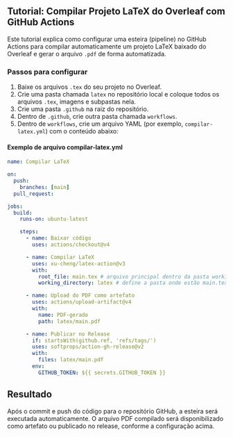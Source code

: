 ## Tutorial: Compilar Projeto LaTeX do Overleaf com GitHub Actions
Este tutorial explica como configurar uma esteira (pipeline) no GitHub Actions para compilar automaticamente um projeto LaTeX baixado do Overleaf e gerar o arquivo ``.pdf`` de forma automatizada.

### Passos para configurar
1. Baixe os arquivos ``.tex`` do seu projeto no Overleaf.
2. Crie uma pasta chamada ``latex`` no repositório local e coloque todos os arquivos ``.tex``, imagens e subpastas nela.
3. Crie uma pasta ``.github`` na raiz do repositório.
4. Dentro de ``.github``, crie outra pasta chamada ``workflows``.
5. Dentro de ``workflows``, crie um arquivo YAML (por exemplo, ``compilar-latex.yml``) com o conteúdo abaixo:

#### Exemplo de arquivo compilar-latex.yml
```yml
name: Compilar LaTeX

on:
  push:
    branches: [main]
  pull_request:

jobs:
  build:
    runs-on: ubuntu-latest

    steps:
      - name: Baixar código
        uses: actions/checkout@v4

      - name: Compilar LaTeX
        uses: xu-cheng/latex-action@v3
        with:
          root_file: main.tex # arquivo principal dentro da pasta working_directory
          working_directory: latex # define a pasta onde estão main.tex e CAPITULOS

      - name: Upload do PDF como artefato
        uses: actions/upload-artifact@v4
        with:
          name: PDF-gerado
          path: latex/main.pdf

      - name: Publicar no Release
        if: startsWith(github.ref, 'refs/tags/')
        uses: softprops/action-gh-release@v2
        with:
          files: latex/main.pdf
        env:
          GITHUB_TOKEN: ${{ secrets.GITHUB_TOKEN }}
```

## Resultado
Após o commit e push do código para o repositório GitHub, a esteira será executada automaticamente. O arquivo PDF compilado será disponibilizado como artefato ou publicado no release, conforme a configuração acima.